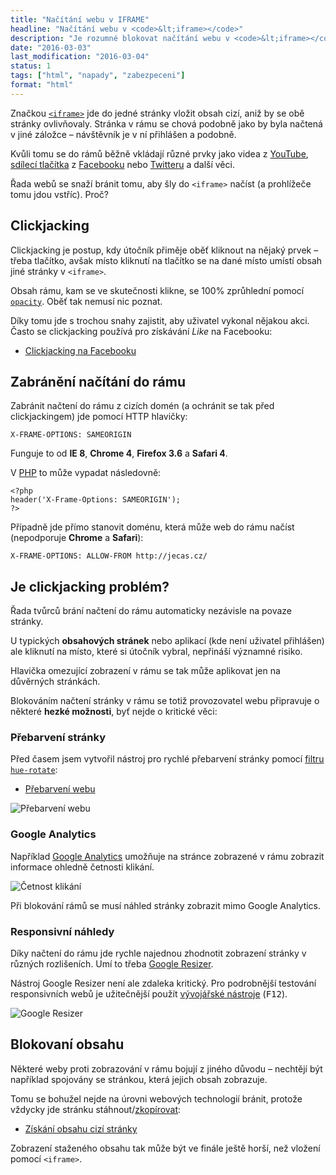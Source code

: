 ```yaml
---
title: "Načítání webu v IFRAME"
headline: "Načítání webu v <code>&lt;iframe></code>"
description: "Je rozumné blokovat načítání webu v <code>&lt;iframe></code>? Jaká jsou risika a výhody."
date: "2016-03-03"
last_modification: "2016-03-04"
status: 1
tags: ["html", "napady", "zabezpeceni"]
format: "html"
---
```


<p>Značkou <a href="/ramy#iframe"><code>&lt;iframe></code></a> jde do jedné stránky vložit obsah cizí, aniž by se obě stránky ovlivňovaly. Stránka v rámu se chová podobně jako by byla načtená v jiné záložce – návštěvník je v ní přihlášen a podobně.</p>

<p>Kvůli tomu se do rámů běžně vkládají různé prvky jako videa z <a href="/youtube">YouTube</a>, <a href="/sdileci-tlacitka">sdílecí tlačítka</a> z <a href="/facebook">Facebooku</a> nebo <a href="/twitter">Twitteru</a> a další věci.</p>

<p>Řada webů se snaží bránit tomu, aby šly do <code>&lt;iframe></code> načíst (a prohlížeče tomu jdou vstříc). Proč?</p>


<h2 id="clickjacking">Clickjacking</h2>

<p>Clickjacking je postup, kdy útočník přiměje oběť kliknout na nějaký prvek – třeba tlačítko, avšak místo kliknutí na tlačítko se na dané místo umístí obsah jiné stránky v <code>&lt;iframe></code>.</p>

<p>Obsah rámu, kam se ve skutečnosti klikne, se 100% zprůhlední pomocí <a href="/opacity"><code>opacity</code></a>. Oběť tak nemusí nic poznat.</p>

<p>Díky tomu jde s trochou snahy zajistit, aby uživatel vykonal nějakou akci. Často se clickjacking používá pro získávání <i>Like</i> na Facebooku:</p>

<div class="internal-content">
  <ul>
    <li><a href="/clickjacking">Clickjacking na Facebooku</a></li>
  </ul>
</div>




<h2 id="zabraneni">Zabránění načítání do rámu</h2>

<p>Zabránit načtení do rámu z cizích domén (a ochránit se tak před clickjackingem) jde pomocí HTTP hlavičky:</p>

<pre><code>X-FRAME-OPTIONS: SAMEORIGIN</code></pre>

<p>Funguje to od <b>IE 8</b>, <b>Chrome 4</b>, <b>Firefox 3.6</b> a <b>Safari 4</b>.</p>



<p>V <a href="/php">PHP</a> to může vypadat následovně:</p>

<pre><code>&lt;?php
header('X-Frame-Options: SAMEORIGIN');
?></code></pre>




<p>Případně jde přímo stanovit doménu, která může web do rámu načíst (nepodporuje <b>Chrome</b> a <b>Safari</b>):</p>

<pre><code>X-FRAME-OPTIONS: ALLOW-FROM http://jecas.cz/</code></pre>




<h2 id="problem">Je clickjacking problém?</h2>


<p>Řada tvůrců brání načtení do rámu automaticky nezávisle na povaze stránky.</p>

<p>U typických <b>obsahových stránek</b> nebo aplikací (kde není uživatel přihlášen) ale kliknutí na místo, které si útočník vybral, nepřináší významné risiko.</p>

<p>Hlavička omezující zobrazení v rámu se tak může aplikovat jen na důvěrných stránkách.</p>

<p>Blokováním načtení stránky v rámu se totiž provozovatel webu připravuje o některé <b>hezké možnosti</b>, byť nejde o kritické věci:</p>





<h3 id="prebarveni">Přebarvení stránky</h3>

<p>Před časem jsem vytvořil nástroj pro rychlé přebarvení stránky pomocí <a href="/filter#hue-rotate">filtru <code>hue-rotate</code></a>:</p>

<div class="external-content">
  <ul>
    <li><a href="http://kod.djpw.cz/jgub-">Přebarvení webu</a></li>
  </ul>
</div>


<p><img src="/files/nacitani-webu-iframe/prebarveni.png" alt="Přebarvení webu" class="border"></p>



























<h3 id="ga">Google Analytics</h3>

<p>Například <a href="/ga">Google Analytics</a> umožňuje na stránce zobrazené v rámu zobrazit informace ohledně četnosti klikání.</p>

<p><img src="/files/nacitani-webu-iframe/cetnost-kliku.png" alt="Četnost klikání" class="border"></p>





















<p>Při blokování rámů se musí náhled stránky zobrazit mimo Google Analytics.</p>



<h3 id="rwd">Responsivní náhledy</h3>

<p>Díky načtení do rámu jde rychle najednou zhodnotit zobrazení stránky v různých rozlišeních. Umí to třeba <a href="http://design.google.com/resizer">Google Resizer</a>.</p>

<p>Nástroj Google Resizer není ale zdaleka kritický. Pro podrobnější testování responsivních webů je užitečnější použít <a href="/vyvojarske-nastroje">vývojářské nástroje</a> (<kbd>F12</kbd>).</p>

<p><img src="/files/nacitani-webu-iframe/resizer.png" alt="Google Resizer" class="border"></p>























<h2 id="blokovani">Blokovaní obsahu</h2>

<p>Některé weby proti zobrazování v rámu bojují z jiného důvodu – nechtějí být například spojovány se stránkou, která jejich obsah zobrazuje.</p>

<p>Tomu se bohužel nejde na úrovni webových technologií bránit, protože vždycky jde stránku stáhnout/<a href="/kopirovani">zkopírovat</a>:</p>

<div class="internal-content">
  <ul>
    <li><a href="/stazeni-stranky">Získání obsahu cizí stránky</a></li>
  </ul>
</div>

<p>Zobrazení staženého obsahu tak může být ve finále ještě horší, než vložení pomocí <code>&lt;iframe></code>.</p>
